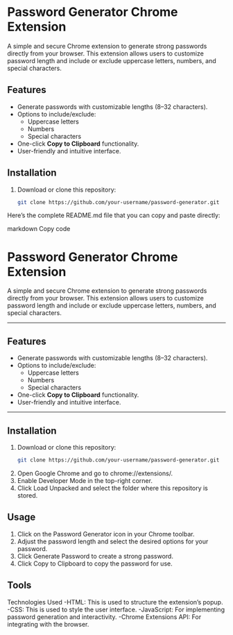 
# Password Generator Chrome Extension

A simple and secure Chrome extension to generate strong passwords directly from your browser. This extension allows users to customize password length and include or exclude uppercase letters, numbers, and special characters.

## Features

- Generate passwords with customizable lengths (8–32 characters).
- Options to include/exclude:
  - Uppercase letters
  - Numbers
  - Special characters
- One-click **Copy to Clipboard** functionality.
- User-friendly and intuitive interface.

## Installation

1. Download or clone this repository:
   ```bash
   git clone https://github.com/your-username/password-generator.git
   
Here’s the complete README.md file that you can copy and paste directly:

markdown
Copy code
# Password Generator Chrome Extension

A simple and secure Chrome extension to generate strong passwords directly from your browser. This extension allows users to customize password length and include or exclude uppercase letters, numbers, and special characters.

---

## Features

- Generate passwords with customizable lengths (8–32 characters).
- Options to include/exclude:
  - Uppercase letters
  - Numbers
  - Special characters
- One-click **Copy to Clipboard** functionality.
- User-friendly and intuitive interface.

---

## Installation

1. Download or clone this repository:
   ```bash
   git clone https://github.com/your-username/password-generator.git
2. Open Google Chrome and go to chrome://extensions/.
3. Enable Developer Mode in the top-right corner.
4. Click Load Unpacked and select the folder where this repository is stored.
## Usage
1. Click on the Password Generator icon in your Chrome toolbar.
2. Adjust the password length and select the desired options for your password.
3. Click Generate Password to create a strong password.
4. Click Copy to Clipboard to copy the password for use.
## Tools
Technologies Used
-HTML: This is used to structure the extension’s popup.
-CSS: This is used to style the user interface.
-JavaScript: For implementing password generation and interactivity.
-Chrome Extensions API: For integrating with the browser.



